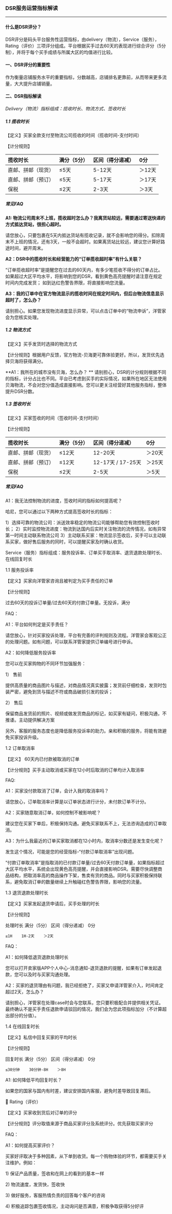 ### DSR服务运营指标解读

---

#### 什么是DSR评分？

DSR评分是码头平台服务性运营指标，由delivery（物流），Service（服务），Rating（评价）三项评分组成。平台根据买手过去60天的表现进行综合评分（5分制），并将于每个买手成绩与所属大区的均值进行比较。

#### 一、DSR评分的重要性

作为衡量店铺服务水平的重要指标，分数越高，店铺排名更靠前，从而带来更多流量，大大提升店铺销量。

#### 二、DSR指标解读

_Delivery（物流）指标组成：揽收时长、物流方式、签收时长_

##### 1.1 揽收时长

【定义】买家全款支付至物流公司揽收的时间（揽收时间-支付时间）

【计分规则】

| 揽收时长 | 满分（5分） |区间（得分递减）  | 0分 |
| :--- | :--- | :--- | :--- |
| 直邮、拼邮（现货） | ≤5天  |5-12天  |＞12天|
| 直邮、拼邮（预订） |   ≤5天 |   5-17天  |  ＞17天|
| 保税 |   ≤2天  |  2-3天  |  ＞3天|

##### 常见FAQ

**A1: 物流公司周末不上班，揽收超时怎么办？我离货站较远，需要通过寄送快递的方式抵达货站，很担心超时。**

请您放心，只要包裹在5天内抵达货站有揽收记录，就不会影响您的得分。扣除周末不上班的情况，还有3天，一般不会超时。如果离货站比较远，建议您计算好路途时间，避开周末。

**A2：DSR中的揽收时长和经营能力的“订单揽收超时率”有什么关联？**

“订单揽收超时率”是提醒您在过去的60天内，有多少笔揽收不得分的订单占比。如果超过大区平均水平，将影响到您的DSR，看到黄色高亮提醒时请注意在规定时间内完成发货； 如到达红色警告界限，将直接影响您流量。

**A3：我的订单中在官方物流显示的揽收时间在规定时间内，但后台物流信息显示超时了，怎么办？**

请别担心。如果您发现物流进度显示异常，可以点击订单中的“物流申诉”，洋管家会为您核实处理。

##### 1.2 物流方式

【定义】买手发货时选择的物流方式

【计分规则】根据用户反馈，官方物流-贝海更可靠体验更好。所以，发货优先选择贝海将获得满分。

**A1：我所在的城市没有贝海，怎么办？
**
请别担心，DSR的计分规则根据不同的指标，计分占比也不同。平台已考虑到买手的实际情况，如果所在地区无法使用贝海物流，不会对您分值造成直接影响。您可以更关注经营好其他服务指标，整体提升DSR分数。

##### 1.3 签收时长

【定义】买家签收的时间（签收时间-支付时间）

【计分规则】

| 揽收时长 | 满分（5分） |区间（得分递减）  | 0分 |
| :--- | :--- | :--- | :--- |
| 直邮、拼邮（现货）|    ≤12天  |  12-20天  |  ＞20天|
| 直邮、拼邮（预订）  |  ≤12天  |  12-17天 /  17-25天  | ＞25天  
| 保税  |  ≤2天  |  2-5天  |  ＞5天 |

##### 常见FAQ

A1：我无法控制物流的进度，签收时间的指标如何提高呢？

哈尼，您可以通过以下两种方式提高签收时长的指标：

1）选择可靠的物流公司：派送效率稳定的物流公司能够帮助您有效控制签收时长；
2）实时监控物流进度：物流到达国内后实时关注物流的流传情况，如有异常第一时间主动联系物流公司
3）主动联系买家：物流显示签收后，买手可以主动联系买家，做好售后服务的同时，可以提醒买家及时确认收货。

Service（服务）指标组成：服务投诉率、订单买手取消率、退货退款处理时长、在线回复时长

1.1    服务投诉率

【定义】买家向洋管家咨询且被判定为买手责任的订单

【计分规则】

过去60天的投诉订单量/过去60天的付款订单量。无投诉，满分

FAQ：

A1：平台如何判定是买手责任？

请您放心，针对买家投诉处理，平台有完善的评判规则及流程。洋管家会客观公正的处理问题。如有问题，可以联系洋管家提供订单编号进行申诉。

A2：如何降低服务投诉率

您可以在买家购物的不同环节加强服务：

1）    售前

提供高质量的商品图片与描述，对商品情况真实披露；发货前仔细检查，发货时包装严密，避免到货与描述不符或商品破损引发的投诉；

2）    售后

保留商品发货前的照片、视频或做发货商品的标记，如买家有疑问，积极沟通，不推诿。主动提供解决方案

另外，客服的服务态度也是降低服务投诉率的助力。亲和积极的服务，将能有效避免买家投诉升级。

1.2    订单取消率

【定义】 60天内已付款被取消的订单

【计分规则】买手主动取消或买家在12小时后取消的订单均计入取消率

FAQ:

A1：买家没付款取消了订单，会计入我的取消率吗？

请您放心，订单取消率计算是以订单状态进行计分，未付款订单不计分。

A2：买家随意取消订单，如何控制不被影响呢？

建议您在买家下单后，积极保持沟通。避免买家联系不上，无法咨询造成的订单取消。

A3：为什么我最近的订单买家取消都在12小时内，取消率分数还是发生变化呢？

发生这个情况，可能是您的经营指标-“付款订单取消率”出现问题。

“付款订单取消率”是指取消的已付款订单量/过去60天付款订单量，如果指标超过大区平均水平，系统会出现黄色高亮提醒，并会直接影响DSR。需要尽快调整商品结构，把取消率高的商品操作下架，售卖有货的商品。同时与买家积极保持联系，避免取消订单的数量继续上升触碰红色警告界限，影响您的流量。

1.3    退货退款处理时长

【定义】买家发起退货申请后，买手处理的时长

【计分规则】

处理时长    满分（5分）    区间（得分递减）    0分

```
≤1H    1H-2天    ＞2天
```

FAQ：

A1：如何降低退货退款处理时长

您可以打开卖家版APP个人中心-消息通知-退货退款的提醒，如果有订单发起退款，您可以及时与买家沟通处理。

A2：买家的退货理由有问题，我已经拒绝了，买家又申请洋管家介入，时间肯定超过2天，怎么办？

请别担心，洋管家在处理case时会与您联系，您只要积极配合并提供相关凭证。最终确认不是买手责任退款申请驳回的情况，我们会为您此项指标加分（不计算超出部分的分值）。

1.4    在线回复时长

【定义】私信中回复买家的平均时长

【计分规则】

回复时长    满分（5分）    区间（得分递减）    0分

```
≤30分钟    30分钟-8H    ＞8H
```

A1: 如何降低平均回复时长？

如果您的国家与国内有时差，建议安排国内客服，避免时差导致回复滞后。

    Rating（评价）

【定义】买家收到货后对订单的评分

【计分规则】评分取值来源于商品买家评分及系统评分。优先获取买家评分

FAQ：

A1：如何提高买家评价？

买家好评取决于多种因素，从下单到收货。每一个购物体验的环节，都需要买手关注维护。例如：

1\)    保证产品质量，签收和在网上的看到的基本一样

2\)    物流速度，发货快，签收快

3\)    做好服务，客服热情负责的回答每个客户的咨询

4\)    积极追踪包裹签收情况，主动询问是否满意，积极争取获得5分好评

